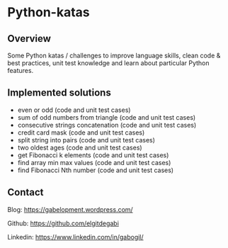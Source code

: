 # Python-katas
## Overview
Some Python katas / challenges to improve language skills, clean code & best practices, unit test knowledge and learn about particular Python features.
## Implemented solutions
* even or odd (code and unit test cases)
* sum of odd numbers from triangle (code and unit test cases)
* consecutive strings concatenation (code and unit test cases)
* credit card mask (code and unit test cases)
* split string into pairs (code and unit test cases)
* two oldest ages (code and unit test cases)
* get Fibonacci k elements (code and unit test cases)
* find array min max values (code and unit test cases)
* find Fibonacci Nth number (code and unit test cases)
## Contact
Blog: https://gabelopment.wordpress.com/

Github: https://github.com/elgitdegabi

Linkedin: https://www.linkedin.com/in/gabogil/
